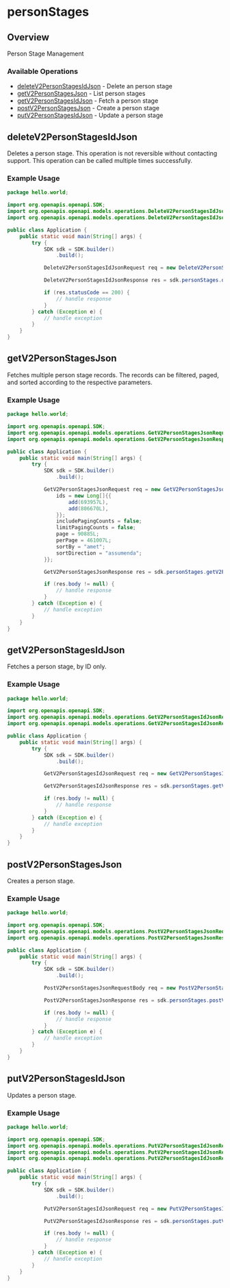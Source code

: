 # personStages

## Overview

Person Stage Management

### Available Operations

* [deleteV2PersonStagesIdJson](#deletev2personstagesidjson) - Delete an person stage
* [getV2PersonStagesJson](#getv2personstagesjson) - List person stages
* [getV2PersonStagesIdJson](#getv2personstagesidjson) - Fetch a person stage
* [postV2PersonStagesJson](#postv2personstagesjson) - Create a person stage
* [putV2PersonStagesIdJson](#putv2personstagesidjson) - Update a person stage

## deleteV2PersonStagesIdJson

Deletes a person stage. This operation is not reversible without contacting support.
This operation can be called multiple times successfully.


### Example Usage

```java
package hello.world;

import org.openapis.openapi.SDK;
import org.openapis.openapi.models.operations.DeleteV2PersonStagesIdJsonRequest;
import org.openapis.openapi.models.operations.DeleteV2PersonStagesIdJsonResponse;

public class Application {
    public static void main(String[] args) {
        try {
            SDK sdk = SDK.builder()
                .build();

            DeleteV2PersonStagesIdJsonRequest req = new DeleteV2PersonStagesIdJsonRequest("totam");            

            DeleteV2PersonStagesIdJsonResponse res = sdk.personStages.deleteV2PersonStagesIdJson(req);

            if (res.statusCode == 200) {
                // handle response
            }
        } catch (Exception e) {
            // handle exception
        }
    }
}
```

## getV2PersonStagesJson

Fetches multiple person stage records. The records can be filtered, paged, and sorted according to
the respective parameters.


### Example Usage

```java
package hello.world;

import org.openapis.openapi.SDK;
import org.openapis.openapi.models.operations.GetV2PersonStagesJsonRequest;
import org.openapis.openapi.models.operations.GetV2PersonStagesJsonResponse;

public class Application {
    public static void main(String[] args) {
        try {
            SDK sdk = SDK.builder()
                .build();

            GetV2PersonStagesJsonRequest req = new GetV2PersonStagesJsonRequest() {{
                ids = new Long[]{{
                    add(693957L),
                    add(806670L),
                }};
                includePagingCounts = false;
                limitPagingCounts = false;
                page = 90885L;
                perPage = 461007L;
                sortBy = "amet";
                sortDirection = "assumenda";
            }};            

            GetV2PersonStagesJsonResponse res = sdk.personStages.getV2PersonStagesJson(req);

            if (res.body != null) {
                // handle response
            }
        } catch (Exception e) {
            // handle exception
        }
    }
}
```

## getV2PersonStagesIdJson

Fetches a person stage, by ID only.


### Example Usage

```java
package hello.world;

import org.openapis.openapi.SDK;
import org.openapis.openapi.models.operations.GetV2PersonStagesIdJsonRequest;
import org.openapis.openapi.models.operations.GetV2PersonStagesIdJsonResponse;

public class Application {
    public static void main(String[] args) {
        try {
            SDK sdk = SDK.builder()
                .build();

            GetV2PersonStagesIdJsonRequest req = new GetV2PersonStagesIdJsonRequest("ea");            

            GetV2PersonStagesIdJsonResponse res = sdk.personStages.getV2PersonStagesIdJson(req);

            if (res.body != null) {
                // handle response
            }
        } catch (Exception e) {
            // handle exception
        }
    }
}
```

## postV2PersonStagesJson

Creates a person stage.


### Example Usage

```java
package hello.world;

import org.openapis.openapi.SDK;
import org.openapis.openapi.models.operations.PostV2PersonStagesJsonRequestBody;
import org.openapis.openapi.models.operations.PostV2PersonStagesJsonResponse;

public class Application {
    public static void main(String[] args) {
        try {
            SDK sdk = SDK.builder()
                .build();

            PostV2PersonStagesJsonRequestBody req = new PostV2PersonStagesJsonRequestBody("atque");            

            PostV2PersonStagesJsonResponse res = sdk.personStages.postV2PersonStagesJson(req);

            if (res.body != null) {
                // handle response
            }
        } catch (Exception e) {
            // handle exception
        }
    }
}
```

## putV2PersonStagesIdJson

Updates a person stage.


### Example Usage

```java
package hello.world;

import org.openapis.openapi.SDK;
import org.openapis.openapi.models.operations.PutV2PersonStagesIdJsonRequest;
import org.openapis.openapi.models.operations.PutV2PersonStagesIdJsonRequestBody;
import org.openapis.openapi.models.operations.PutV2PersonStagesIdJsonResponse;

public class Application {
    public static void main(String[] args) {
        try {
            SDK sdk = SDK.builder()
                .build();

            PutV2PersonStagesIdJsonRequest req = new PutV2PersonStagesIdJsonRequest(                new PutV2PersonStagesIdJsonRequestBody("error");, "officiis");            

            PutV2PersonStagesIdJsonResponse res = sdk.personStages.putV2PersonStagesIdJson(req);

            if (res.body != null) {
                // handle response
            }
        } catch (Exception e) {
            // handle exception
        }
    }
}
```
